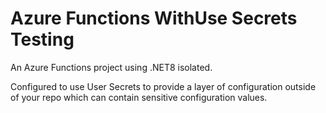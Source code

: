 # Azure Functions WithUse Secrets Testing
An Azure Functions project using .NET8 isolated.

Configured to use User Secrets to provide a layer of configuration outside of your repo which can contain sensitive configuration values.
